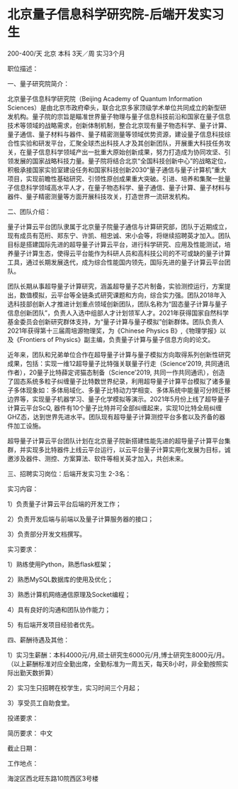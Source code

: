 # 北京量子信息科学研究院-后端开发实习生

200-400/天 北京 本科 3天／周 实习3个月

职位描述：

一、量子研究院简介：

北京量子信息科学研究院（Beijing Academy of Quantum Information Sciences）是由北京市政府牵头，联合北京多家顶级学术单位共同成立的新型研发机构。量子院的宗旨是瞄准世界量子物理与量子信息科技前沿和国家在量子信息技术等领域的战略需求，创新体制机制，整合北京现有量子物态科学、量子计算、量子通信、量子材料与器件、量子精密测量等领域优势资源，建设量子信息科技综合性实验和研发平台，汇聚全球杰出科技人才及其创新团队，开展重大科技任务攻关，在量子信息科学领域产出一批重大原始创新成果，努力打造成为协同攻坚、引领发展的国家战略科技力量。量子院将结合北京“全国科技创新中心”的战略定位，积极承接国家实验室建设任务和国家科技创新2030“量子通信与量子计算机”重大项目，实现前瞻性基础研究、引领性原创成果重大突破。引进、培养和集聚一批量子信息科学领域高水平人才，在量子物态科学、量子通信、量子计算、量子材料与器件、量子精密测量等方面开展科技攻关，打造世界一流研发机构。



二、团队介绍：

量子计算云平台团队隶属于北京量子院量子通信与计算研究部，团队于近期成立，现有成员有范桁、郑东宁、许凯、相忠诚、宋小会等，将继续招聘英才加入。团队目标是搭建国际先进的超导量子计算云平台，进行科学研究、应用及性能测试，培养量子计算生态，使得云平台能作为科研人员和高科技公司的不可或缺的量子计算工具，通过长期发展迭代，成为综合性能国内领先，国际先进的量子计算云平台团队。

团队长期从事超导量子计算研究，涵盖超导量子芯片制备，实验测控运行，方案提出，数值模拟，云平台等全链条式研究课题和方向，综合实力强。团队2018年入选科技部创新人才推进计划重点领域创新团队，团队名称为“固态量子计算与量子信息创新团队”，负责人入选中组部人才计划领军人才。2021年获得国家自然科学基金委员会创新研究群体支持，为“量子计算与量子模拟”创新群体。团队负责人2021年获得第十三届周培源物理奖，为《Chinese Physics B》,《物理学报》以及《Frontiers of Physics》副主编，负责量子计算与量子信息方向的论文。

近年来，团队和兄弟单位合作在超导量子计算与量子模拟方向取得系列创新性研究成果，包括：实现一维12超导量子比特强关联量子行走（Science’2019, 共同通讯作者），20量子比特薛定谔猫态制备（Science’2019, 共同一作共同通讯），创造了固态系统多粒子纠缠量子比特数世界纪录，利用超导量子计算平台模拟了诸多量子多体现象如：多体局域化、多量子比特动力学相变、多体系统中能量可分辨迁移边界等，实现量子机器学习、量子化学模拟等演示。2021年5月份上线了超导量子计算云平台ScQ, 器件有10个量子比特并可全部纠缠起来，实现10比特全局纠缠GHZ态，达到世界先进水平。团队现有超导量子计算测控平台多套以及齐备的器件加工设施。

超导量子计算云平台团队计划在北京量子院新搭建性能先进的超导量子计算平台集群，并实现多比特器件上线云平台运行，以云平台量子计算实用化发展为目标，诚邀涉及器件、测控、方案算法、软件等相关英才加入，共创未来。





三、招聘实习岗位：后端开发实习生 2-3名：

实习内容：

1）负责量子计算云平台后端的开发工作；

2）负责开发后端与前端以及量子计算服务器的接口；

3）负责部分开发文档撰写。

实习要求：

1）熟练使用Python，熟悉flask框架；

2）熟悉MySQL数据库的使用及优化；

3）熟悉计算机网络通信原理及Socket编程；

4）具有良好的沟通和团队协作能力；

5）有后端开发项目经验者优先。



四、薪酬待遇及其他：

1）实习生薪酬：本科4000元/月,硕士研究生6000元/月,博士研究生8000元/月。（以上薪酬标准对应全勤出席，全勤标准为一周五天，每天8小时，非全勤按照实际出勤天数折算）

2）实习生只招聘在校学生，实习时间三个月起；

3）享受员工自助食堂。



投递要求：

简历要求： 中文

截止日期：

工作地点：

海淀区西北旺东路10院西区3号楼
